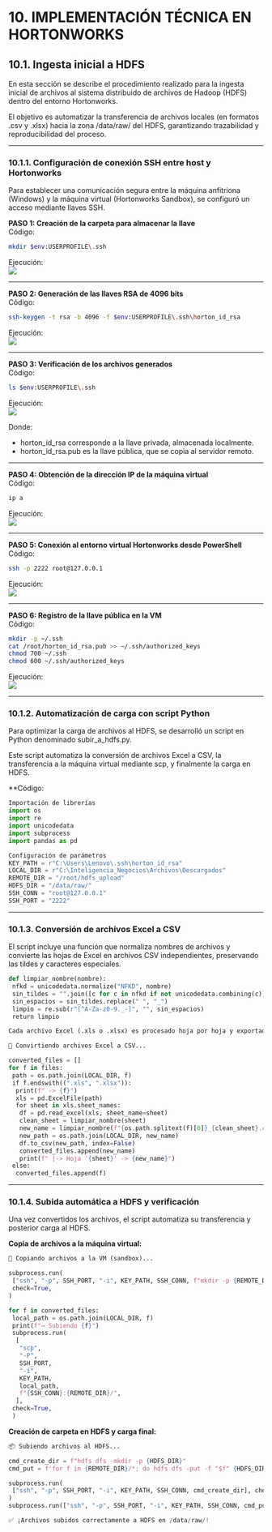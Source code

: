 # 10. IMPLEMENTACIÓN TÉCNICA EN HORTONWORKS

## 10.1. Ingesta inicial a HDFS

En esta sección se describe el procedimiento realizado para la ingesta inicial de archivos al sistema distribuido de archivos de Hadoop (HDFS) dentro del entorno Hortonworks.  

El objetivo es automatizar la transferencia de archivos locales (en formatos .csv y .xlsx) hacia la zona /data/raw/ del HDFS, garantizando trazabilidad y reproducibilidad del proceso.  

---

### 10.1.1. Configuración de conexión SSH entre host y Hortonworks

Para establecer una comunicación segura entre la máquina anfitriona (Windows) y la máquina virtual (Hortonworks Sandbox), se configuró un acceso mediante llaves SSH.  

**PASO 1: Creación de la carpeta para almacenar la llave**  
Código:
```bash
mkdir $env:USERPROFILE\.ssh  
```
Ejecución:  
![](O10_1.png) 

---

**PASO 2: Generación de las llaves RSA de 4096 bits**  
Código:
```bash
ssh-keygen -t rsa -b 4096 -f $env:USERPROFILE\.ssh\horton_id_rsa  
```

Ejecución:  
![](O10_2.png)  

---

**PASO 3: Verificación de los archivos generados**  
Código:
```bash  
ls $env:USERPROFILE\.ssh  
```

Ejecución:  
![](O10_3.png) 

Donde:  
- horton_id_rsa corresponde a la llave privada, almacenada localmente.  
- horton_id_rsa.pub es la llave pública, que se copia al servidor remoto.  

---

**PASO 4: Obtención de la dirección IP de la máquina virtual**  
Código:
```bash  
ip a  
```

Ejecución:  
![](O10_4.png) 

---

**PASO 5: Conexión al entorno virtual Hortonworks desde PowerShell**  
Código:
```bash  
ssh -p 2222 root@127.0.0.1  
```

Ejecución:  
![](O10_5.png)

---

**PASO 6: Registro de la llave pública en la VM**  
Código:
```bash  
mkdir -p ~/.ssh  
cat /root/horton_id_rsa.pub >> ~/.ssh/authorized_keys  
chmod 700 ~/.ssh  
chmod 600 ~/.ssh/authorized_keys  
```

Ejecución:  
![](O10_6.png)  

---

### 10.1.2. Automatización de carga con script Python

Para optimizar la carga de archivos al HDFS, se desarrolló un script en Python denominado subir_a_hdfs.py.  

Este script automatiza la conversión de archivos Excel a CSV, la transferencia a la máquina virtual mediante scp, y finalmente la carga en HDFS.  

**Código:

```python  
Importación de librerías  
import os  
import re  
import unicodedata  
import subprocess  
import pandas as pd  

Configuración de parámetros  
KEY_PATH = r"C:\Users\Lenovo\.ssh\horton_id_rsa"  
LOCAL_DIR = r"C:\Inteligencia_Negocios\Archivos\Descargados"  
REMOTE_DIR = "/root/hdfs_upload"  
HDFS_DIR = "/data/raw/"  
SSH_CONN = "root@127.0.0.1"  
SSH_PORT = "2222"  
```
---

### 10.1.3. Conversión de archivos Excel a CSV

El script incluye una función que normaliza nombres de archivos y convierte las hojas de Excel en archivos CSV independientes, preservando las tildes y caracteres especiales.  

```python 
def limpiar_nombre(nombre):  
 nfkd = unicodedata.normalize("NFKD", nombre)  
 sin_tildes = "".join([c for c in nfkd if not unicodedata.combining(c)])  
 sin_espacios = sin_tildes.replace(" ", "_")  
 limpio = re.sub(r"[^A-Za-z0-9._-]", "", sin_espacios)  
 return limpio  

Cada archivo Excel (.xls o .xlsx) es procesado hoja por hoja y exportado a formato CSV:  

📄 Convirtiendo archivos Excel a CSV...  

converted_files = []  
for f in files:  
 path = os.path.join(LOCAL_DIR, f)  
 if f.endswith((".xls", ".xlsx")):  
  print(f" -> {f}")  
  xls = pd.ExcelFile(path)  
  for sheet in xls.sheet_names:  
   df = pd.read_excel(xls, sheet_name=sheet)  
   clean_sheet = limpiar_nombre(sheet)  
   new_name = limpiar_nombre(f"{os.path.splitext(f)[0]}_{clean_sheet}.csv")  
   new_path = os.path.join(LOCAL_DIR, new_name)  
   df.to_csv(new_path, index=False)  
   converted_files.append(new_name)  
   print(f" |-> Hoja '{sheet}' -> {new_name}")  
 else:  
  converted_files.append(f)  
```
---

### 10.1.4. Subida automática a HDFS y verificación

Una vez convertidos los archivos, el script automatiza su transferencia y posterior carga al HDFS.  

**Copia de archivos a la máquina virtual:**  
```python 
🚚 Copiando archivos a la VM (sandbox)...  

subprocess.run(  
 ["ssh", "-p", SSH_PORT, "-i", KEY_PATH, SSH_CONN, f"mkdir -p {REMOTE_DIR}"],  
 check=True,  
)  

for f in converted_files:  
 local_path = os.path.join(LOCAL_DIR, f)  
 print(f"→ Subiendo {f}")  
 subprocess.run(  
  [  
   "scp",  
   "-P",  
   SSH_PORT,  
   "-i",  
   KEY_PATH,  
   local_path,  
   f"{SSH_CONN}:{REMOTE_DIR}/",  
  ],  
 check=True,  
 )  
```
**Creación de carpeta en HDFS y carga final:**  
```python 
📦 Subiendo archivos al HDFS...  

cmd_create_dir = f"hdfs dfs -mkdir -p {HDFS_DIR}"  
cmd_put = f'for f in {REMOTE_DIR}/*; do hdfs dfs -put -f "$f" {HDFS_DIR}; done'  

subprocess.run(  
 ["ssh", "-p", SSH_PORT, "-i", KEY_PATH, SSH_CONN, cmd_create_dir], check=True  
)  
subprocess.run(["ssh", "-p", SSH_PORT, "-i", KEY_PATH, SSH_CONN, cmd_put], check=True)  

✅ ¡Archivos subidos correctamente a HDFS en /data/raw/!  
```